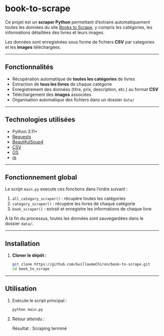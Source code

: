 # book-to-scrape

Ce projet est un **scraper Python** permettant d’extraire automatiquement toutes les données du site [Books to Scrape](https://books.toscrape.com), y compris les catégories, les informations détaillées des livres et leurs images.  

Les données sont enregistrées sous forme de fichiers **CSV** par categories et les **images** téléchargées.

---

## Fonctionnalités

- Récupération automatique de **toutes les catégories** de livres  
- Extraction de **tous les livres** de chaque catégorie  
- Enregistrement des données (titre, prix, description, etc.) au format **CSV**  
- Téléchargement des **images** associées  
- Organisation automatique des fichiers dans un dossier `data/`

---

## Technologies utilisées

- Python 3.11+
- [Requests](https://docs.python-requests.org/)
- [BeautifulSoup4](https://www.crummy.com/software/BeautifulSoup/)
- [CSV](https://docs.python.org/3/library/csv.html)
- [OS](https://docs.python.org/3/library/os.html)
- [re](https://docs.python.org/3/library/re.html)

---

## Fonctionnement global

Le script `main.py` execute ces fonctions dans l’ordre suivant :

1. `all_category_scraper()` : récupère toutes les catégories  
2. `category_scraper()` : récupère les livres de chaque catégorie  
3. `book_scraper()` : extrait et enregistre les informations de chaque livre  

À la fin du processus, toutes les données sont sauvegardées dans le dossier `data/`.

---

## Installation

1. **Cloner le dépôt :**
   ```bash
   git clone https://github.com/GuillaumeChiron/book-to-scrape.git
   cd book_to_scrape

---

## Utilisation

1. Exécute le script principal :
   ```bash
   python main.py

2.  Retour attendu : 
    
    Résultat : Scraping terminé
